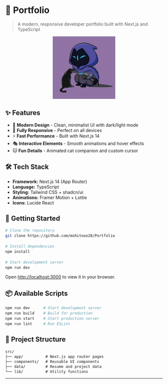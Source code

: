 # 🌟 Portfolio

> A modern, responsive developer portfolio built with Next.js and TypeScript

<div align="center">
  <img src="public/profile.webp" alt="Portfolio Profile" width="200" >
</div>

## ✨ Features

- 🎨 **Modern Design** - Clean, minimalist UI with dark/light mode
- 📱 **Fully Responsive** - Perfect on all devices
- ⚡ **Fast Performance** - Built with Next.js 14
- 🎭 **Interactive Elements** - Smooth animations and hover effects
- 🐱 **Fun Details** - Animated cat companion and custom cursor

## 🛠️ Tech Stack

- **Framework:** Next.js 14 (App Router)
- **Language:** TypeScript
- **Styling:** Tailwind CSS + shadcn/ui
- **Animations:** Framer Motion + Lottie
- **Icons:** Lucide React

## 🚀 Getting Started

```bash
# Clone the repository
git clone https://github.com/mohitooo28/Portfolio

# Install dependencies
npm install

# Start development server
npm run dev
```

Open [http://localhost:3000](http://localhost:3000) to view it in your browser.

## 📦 Available Scripts

```bash
npm run dev      # Start development server
npm run build    # Build for production
npm run start    # Start production server
npm run lint     # Run ESLint
```

## 🎯 Project Structure

```
src/
├── app/          # Next.js app router pages
├── components/   # Reusable UI components
├── data/         # Resume and project data
└── lib/          # Utility functions
```

---
